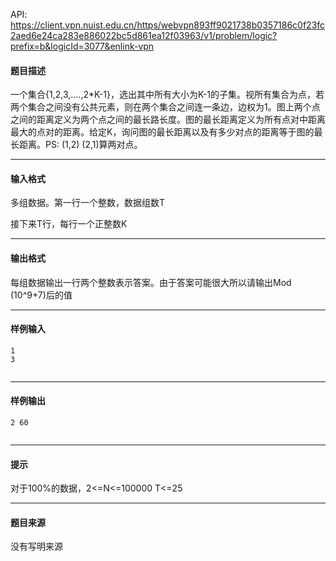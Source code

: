 API: https://client.vpn.nuist.edu.cn/https/webvpn893ff9021738b0357186c0f23fc2aed6e24ca283e886022bc5d861ea12f03963/v1/problem/logic?prefix=b&logicId=3077&enlink-vpn

#### 题目描述

一个集合{1,2,3,….,2\*K-1}，选出其中所有大小为K-1的子集。视所有集合为点，若两个集合之间没有公共元素，则在两个集合之间连一条边，边权为1。图上两个点之间的距离定义为两个点之间的最长路长度。图的最长距离定义为所有点对中距离最大的点对的距离。给定K，询问图的最长距离以及有多少对点的距离等于图的最长距离。PS: (1,2) (2,1)算两对点。

---

#### 输入格式

多组数据。第一行一个整数，数据组数T

接下来T行，每行一个正整数K

---

#### 输出格式

每组数据输出一行两个整数表示答案。由于答案可能很大所以请输出Mod (10^9+7)后的值

---

#### 样例输入
```
1
3
 

```

---

#### 样例输出
```
2 60
 

```

---

#### 提示

对于100%的数据，2<=N<=100000 T<=25

---

#### 题目来源

没有写明来源